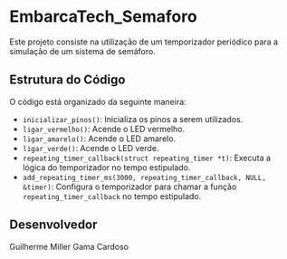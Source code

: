# EmbarcaTech_Semaforo
Este projeto consiste na utilização de um temporizador periódico para a simulação de um sistema de semáforo.

## Estrutura do Código
O código está organizado da seguinte maneira:

- `inicializar_pinos()`: Inicializa os pinos a serem utilizados.
- `ligar_vermelho()`: Acende o LED vermelho.
- `ligar_amarelo()`: Acende o LED amarelo.
- `ligar_verde()`: Acende o LED verde.
- `repeating_timer_callback(struct repeating_timer *t)`: Executa a lógica do temporizador no tempo estipulado.
- `add_repeating_timer_ms(3000, repeating_timer_callback, NULL, &timer)`: Configura o temporizador para chamar a função `repeating_timer_callback` no tempo estipulado.

## Desenvolvedor
Guilherme Miller Gama Cardoso
